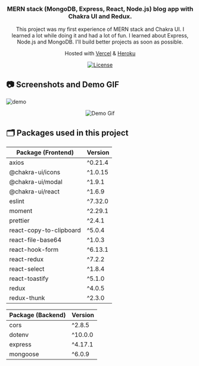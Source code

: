<div align="center">
  <h3 text-transform="underline"> MERN stack (MongoDB, Express, React, Node.js) blog app with Chakra UI and Redux. </h3>
</div>

<p align="center">
 This project was my first experience of MERN stack and Chakra UI. I learned a lot while doing it and had a lot of fun. I learned about Express, Node.js and MongoDB. I'll build better projects as soon as possible.
</p>

<p align="center">
  Hosted with <a href="https://vercel.com/" target="_blank">Vercel</a> & <a href="https://www.heroku.com/" target="_blank">Heroku</a>
</p>

<p align="center">
  <a href="https://github.com/olcaneristi/mern-blog-app/tree/main/client/LICENSE" target="_blank">
  <img src="https://camo.githubusercontent.com/c687724720de8b1cda17417d380b20a5cb493c5eb8e7bf3597e26cdcf665d52a/68747470733a2f2f696d672e736869656c64732e696f2f6769746875622f6c6963656e73652f444156466f756e646174696f6e2f6361707461696e2d6e336d302e7376673f7374796c653d666c61742d737175617265" alt="License"/></a>
</p>

## 📷 Screenshots and Demo GIF

![demo](https://user-images.githubusercontent.com/45832621/136553095-96cedb08-e72d-4480-a50a-f6d8014ed23e.jpg)

<div align="center">
  <img alt="Demo Gif" src="https://user-images.githubusercontent.com/45832621/136554244-56bf935f-39a0-4760-881c-b58417b7c9e4.gif"/>
</div>

## 🗂️ Packages used in this project                    

| Package (Frontend)      | Version |
| ----------------------- | ------- |
| axios                   | ^0.21.4 |
| @chakra-ui/icons        | ^1.0.15 |
| @chakra-ui/modal        | ^1.9.1  |
| @chakra-ui/react        | ^1.6.9  |
| eslint                  | ^7.32.0 |
| moment                  | ^2.29.1 |
| prettier                | ^2.4.1  |
| react-copy-to-clipboard | ^5.0.4  |
| react-file-base64       | ^1.0.3  |
| react-hook-form         | ^6.13.1 |
| react-redux             | ^7.2.2  |
| react-select            | ^1.8.4  |
| react-toastify          | ^5.1.0  |
| redux                   | ^4.0.5  | 
| redux-thunk             | ^2.3.0  | 


| Package (Backend)       | Version |
| ----------------------- | ------- |
| cors                    | ^2.8.5  |
| dotenv                  | ^10.0.0 |
| express                 | ^4.17.1 |
| mongoose                | ^6.0.9  |

